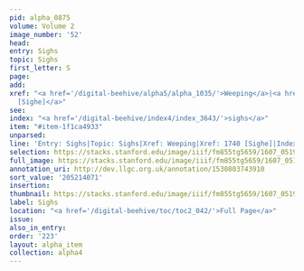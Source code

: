 ```yaml
---
pid: alpha_0875
volume: Volume 2
image_number: '52'
head:
entry: Sighs
topic: Sighs
first_letter: S
page:
add:
xref: "<a href='/digital-beehive/alpha5/alpha_1035/'>Weeping</a>|<a href='/digital-beehive/num7/num_2668/'>1740
  [Sighe]</a>"
see:
index: "<a href='/digital-beehive/index4/index_3643/'>sighs</a>"
item: "#item-1f1ca4933"
unparsed:
line: 'Entry: Sighs|Topic: Sighs|Xref: Weeping|Xref: 1740 [Sighe]|Index: sighs|#item-1f1ca4933'
selection: https://stacks.stanford.edu/image/iiif/fm855tg5659/1607_0519/812,4071,2911,388/full/0/default.jpg
full_image: https://stacks.stanford.edu/image/iiif/fm855tg5659/1607_0519/full/full/0/default.jpg
annotation_uri: http://dev.llgc.org.uk/annotation/1530803743910
sort_value: '205214071'
insertion:
thumbnail: https://stacks.stanford.edu/image/iiif/fm855tg5659/1607_0519/812,4071,600,180/250,/0/default.jpg
label: Sighs
location: "<a href='/digital-beehive/toc/toc2_042/'>Full Page</a>"
issue:
also_in_entry:
order: '223'
layout: alpha_item
collection: alpha4
---
```

